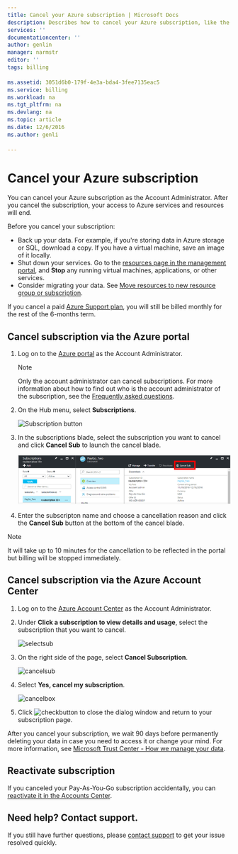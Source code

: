 ```yaml
---
title: Cancel your Azure subscription | Microsoft Docs
description: Describes how to cancel your Azure subscription, like the Free Trial subscription
services: ''
documentationcenter: ''
author: genlin
manager: narmstr
editor: ''
tags: billing

ms.assetid: 3051d6b0-179f-4e3a-bda4-3fee7135eac5
ms.service: billing
ms.workload: na
ms.tgt_pltfrm: na
ms.devlang: na
ms.topic: article
ms.date: 12/6/2016
ms.author: genli

---
```

# Cancel your Azure subscription
You can cancel your Azure subscription as the Account Administrator. After you cancel the subscription, your access to Azure services and resources will end.

Before you cancel your subscription:

* Back up your data. For example, if you're storing data in Azure storage or SQL, download a copy. If you have a virtual machine, save an image of it locally.
* Shut down your services. Go to the [resources page in the management portal](https://ms.portal.azure.com/?flight=1#blade/HubsExtension/Resources/resourceType/Microsoft.Resources%2Fresources), and **Stop** any running virtual machines, applications, or other services.
* Consider migrating your data. See [Move resources to new resource group or subscription](./azure-resource-manager/resource-group-move-resources.md).

If you cancel a paid [Azure Support plan](https://azure.microsoft.com/support/plans/), you will still be billed monthly for the rest of the 6-months term.

## Cancel subscription via the Azure portal
1. Log on to the [Azure portal](https://portal.azure.com) as the Account Administrator.

   > [!NOTE]
   > Only the  account administrator can cancel subscriptions. For more information about how to find out who is the account administrator of the subscription, see the [Frequently asked questions](billing-subscription-transfer.md#faq).
   >
   >

2. On the Hub menu, select **Subscriptions**.

    ![Subscription button](./media/billing-download-azure-invoice-daily-usage-date/submenu.png)

3. In the subscriptions blade, select the subscription you want to cancel and click **Cancel Sub** to launch the cancel blade.

    ![cancel_ibiza](./media/billing-how-to-cancel-azure-subscription/cancel_ibiza.png)
4. Enter the subscripton name and choose a cancellation reason and click the **Cancel Sub** button at the bottom of the cancel blade.

> [!NOTE]
> It will take up to 10 minutes for the cancellation to be reflected in the portal but billing will be stopped immediately.
>
>

## Cancel subscription via the Azure Account Center
1. Log on to the [Azure Account Center](https://account.windowsazure.com/subscriptions) as the Account Administrator.
2. Under **Click a subscription to view details and usage**, select the subscription that you want to cancel.

    ![selectsub](./media/billing-how-to-cancel-azure-subscription/Selectsub.png)
3. On the right side of the page, select **Cancel Subscription**.

    ![cancelsub](./media/billing-how-to-cancel-azure-subscription/cancelsub.png)
4. Select **Yes, cancel my subscription**.

    ![cancelbox](./media/billing-how-to-cancel-azure-subscription/cancelbox.png)
5. Click ![checkbutton](./media/billing-how-to-cancel-azure-subscription/checkbutton.png) to close the dialog window and return to your subscription page.

After you cancel your subscription, we wait 90 days before permanently deleting your data in case you need to access it or change your mind. For more information, see [Microsoft Trust Center - How we manage your data](https://go.microsoft.com/fwLink/p/?LinkID=822930&clcid=0x409).

## Reactivate subscription
If you canceled your Pay-As-You-Go subscription accidentally, you can [reactivate it in the Accounts Center](billing-subscription-become-disable.md).

## Need help? Contact support.
If you still have further questions, please [contact support](https://portal.azure.com/?#blade/Microsoft_Azure_Support/HelpAndSupportBlade) to get your issue resolved quickly.
